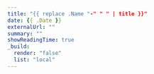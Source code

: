```yaml
---
title: "{{ replace .Name "-" " " | title }}"
date: {{ .Date }}
externalUrl: ""
summary: ""
showReadingTime: true
_build:
  render: "false"
  list: "local"
---
```

